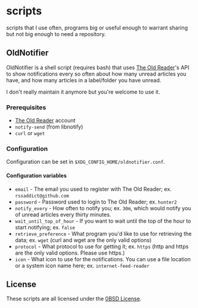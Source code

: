 # scripts

scripts that I use often, programs big or useful enough to warrant sharing but not big enough to
need a repository.

## OldNotifier

OldNotifier is a shell script (requires bash) that uses [The Old Reader](theoldreader.com)'s API to
show notifications every so often about how many unread articles you have, and how many articles in
a label/folder you have unread.

I don't really maintain it anymore but you're welcome to use it.

### Prerequisites

- [The Old Reader](theoldreader.com) account
- `notify-send` (from libnotify)
- `curl` or `wget`

### Configuration

Configuration can be set in `$XDG_CONFIG_HOME/oldnotifier.conf`.

#### Configuration variables

- `email` - The email you used to register with The Old Reader; ex. `rssaddict@github.com`
- `password` - Password used to login to The Old Reader; ex. `hunter2`
- `notify_every` - How often to notify you; ex. `30m`, which would notify you of unread articles
every thirty minutes.
- `wait_until_top_of_hour` - If you want to wait until the top of the hour to start notifying; ex.
`false`
- `retrieve_preference` - What program you'd like to use for retrieving the data; ex. `wget` (curl
and wget are the only valid options)
- `protocol` - What protocol to use for getting it; ex. `https` (http and https are the only valid
options. Please use https.)
- `icon` - What icon to use for the notifications. You can use a file location or a system icon
name here; ex. `internet-feed-reader`

## License
These scripts are all licensed under the [0BSD License](LICENSE).
